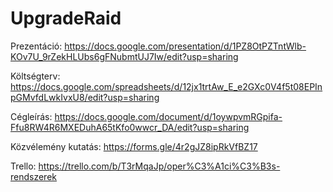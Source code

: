 # UpgradeRaid

Prezentáció: https://docs.google.com/presentation/d/1PZ8OtPZTntWlb-KOv7U_9rZekHLUbs6gFNubmtUJ7Iw/edit?usp=sharing

Költségterv: https://docs.google.com/spreadsheets/d/12jx1trtAw_E_e2GXc0V4f5t08EPInpGMvfdLwkIvxU8/edit?usp=sharing

Cégleírás: https://docs.google.com/document/d/1oywpvmRGpifa-Ffu8RW4R6MXEDuhA65tKfo0wwcr_DA/edit?usp=sharing

Közvélemény kutatás: https://forms.gle/4r2gJZ8ipRkVfBZ17

Trello: https://trello.com/b/T3rMqaJp/oper%C3%A1ci%C3%B3s-rendszerek
